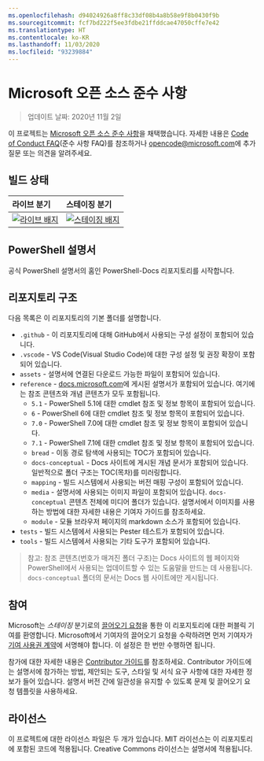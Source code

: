 ```yaml
---
ms.openlocfilehash: d94024926a8ff8c33df08b4a8b58e9f8b0430f9b
ms.sourcegitcommit: fcf7bd222f5ee3fdbe21ffddcae47050cffe7e42
ms.translationtype: HT
ms.contentlocale: ko-KR
ms.lasthandoff: 11/03/2020
ms.locfileid: "93239884"
---
```

# <a name="microsoft-open-source-code-of-conduct"></a>Microsoft 오픈 소스 준수 사항

> 업데이트 날짜: 2020년 11월 2일

이 프로젝트는 [Microsoft 오픈 소스 준수 사항](https://opensource.microsoft.com/codeofconduct/)을 채택했습니다. 자세한 내용은 [Code of Conduct FAQ](https://opensource.microsoft.com/codeofconduct/faq/)(준수 사항 FAQ)를 참조하거나 [opencode@microsoft.com](mailto:opencode@microsoft.com)에 추가 질문 또는 의견을 알려주세요.

[라이브 배지]: https://powershell.visualstudio.com/PowerShell-Docs/_apis/build/status/PowerShell-Docs-CI?branchName=live
[스테이징 배지]: https://powershell.visualstudio.com/PowerShell-Docs/_apis/build/status/PowerShell-Docs-CI?branchName=staging

## <a name="build-status"></a>빌드 상태

|          라이브 분기          |           스테이징 분기            |
| :---------------------------- | :---------------------------------- |
| [![라이브 배지][]][라이브 배지] | [![스테이징 배지][]][스테이징 배지] |

## <a name="powershell-documentation"></a>PowerShell 설명서

공식 PowerShell 설명서의 홈인 PowerShell-Docs 리포지토리를 시작합니다.

## <a name="repository-structure"></a>리포지토리 구조

다음 목록은 이 리포지토리의 기본 폴더를 설명합니다.

- `.github` - 이 리포지토리에 대해 GitHub에서 사용되는 구성 설정이 포함되어 있습니다.
- `.vscode` - VS Code(Visual Studio Code)에 대한 구성 설정 및 권장 확장이 포함되어 있습니다.
- `assets` - 설명서에 연결된 다운로드 가능한 파일이 포함되어 있습니다.
- `reference` - [docs.microsoft.com]([https://docs.microsoft.com/powershell/scripting/)에 게시된 설명서가 포함되어 있습니다. 여기에는 참조 콘텐츠와 개념 콘텐츠가 모두 포함됩니다.
  - `5.1` - PowerShell 5.1에 대한 cmdlet 참조 및 정보 항목이 포함되어 있습니다.
  - `6` - PowerShell 6에 대한 cmdlet 참조 및 정보 항목이 포함되어 있습니다.
  - `7.0` - PowerShell 7.0에 대한 cmdlet 참조 및 정보 항목이 포함되어 있습니다.
  - `7.1` - PowerShell 7.1에 대한 cmdlet 참조 및 정보 항목이 포함되어 있습니다.
  - `bread` - 이동 경로 탐색에 사용되는 TOC가 포함되어 있습니다.
  - `docs-conceptual` - Docs 사이트에 게시된 개념 문서가 포함되어 있습니다. 일반적으로 폴더 구조는 TOC(목차)를 미러링합니다.
  - `mapping` - 빌드 시스템에서 사용되는 버전 매핑 구성이 포함되어 있습니다.
  - `media` - 설명서에 사용되는 이미지 파일이 포함되어 있습니다. `docs-conceptual` 콘텐츠 전체에 미디어 폴더가 있습니다. 설명서에서 이미지를 사용하는 방법에 대한 자세한 내용은 기여자 가이드를 참조하세요.
  - `module` - 모듈 브라우저 페이지의 markdown 소스가 포함되어 있습니다.
- `tests` - 빌드 시스템에서 사용되는 Pester 테스트가 포함되어 있습니다.
- `tools` - 빌드 시스템에서 사용되는 기타 도구가 포함되어 있습니다.

> 참고: 참조 콘텐츠(번호가 매겨진 폴더 구조)는 Docs 사이트의 웹 페이지와 PowerShell에서 사용되는 업데이트할 수 있는 도움말을 만드는 데 사용됩니다.
> `docs-conceptual` 폴더의 문서는 Docs 웹 사이트에만 게시됩니다.

## <a name="contributing"></a>참여

Microsoft는 _스테이징_ 분기로의 [끌어오기 요청](https://help.github.com/articles/using-pull-requests/)을 통한 이 리포지토리에 대한 퍼블릭 기여를 환영합니다.
Microsoft에서 기여자의 끌어오기 요청을 수락하려면 먼저 기여자가 [기여 사용권 계약](https://cla.microsoft.com/)에 서명해야 합니다. 이 설정은 한 번만 수행하면 됩니다.

참가에 대한 자세한 내용은 [Contributor 가이드](https://aka.ms/PSDocsContributor)를 참조하세요. Contributor 가이드에는 설명서에 참가하는 방법, 제안되는 도구, 스타일 및 서식 요구 사항에 대한 자세한 정보가 들어 있습니다. 설명서 버전 간에 일관성을 유지할 수 있도록 문제 및 끌어오기 요청 템플릿을 사용하세요.

## <a name="licenses"></a>라이선스

이 프로젝트에 대한 라이선스 파일은 두 개가 있습니다. MIT 라이선스는 이 리포지토리에 포함된 코드에 적용됩니다. Creative Commons 라이선스는 설명서에 적용됩니다.
